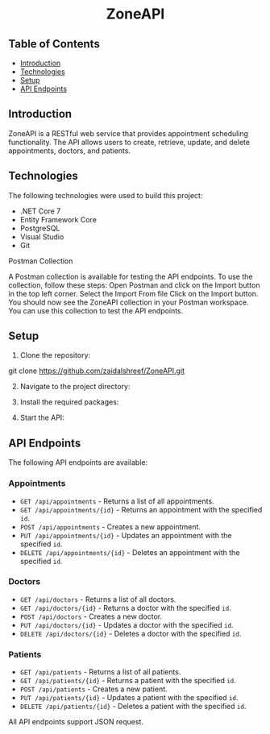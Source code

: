 <div align="center">

# ZoneAPI

</div>

## Table of Contents

- [Introduction](#introduction)
- [Technologies](#technologies)
- [Setup](#setup)
- [API Endpoints](#api-endpoints)

## Introduction

ZoneAPI is a RESTful web service that provides appointment scheduling functionality. The API allows users to create, retrieve, update, and delete appointments, doctors, and patients. 

## Technologies

The following technologies were used to build this project:

- .NET Core 7
- Entity Framework Core
- PostgreSQL
- Visual Studio
- Git

Postman Collection

A Postman collection is available for testing the API endpoints. To use the collection, follow these steps:
Open Postman and click on the Import button in the top left corner.
Select the Import From file
Click on the Import button.
You should now see the ZoneAPI collection in your Postman workspace. You can use this collection to test the API endpoints.


## Setup

1. Clone the repository:

git clone https://github.com/zaidalshreef/ZoneAPI.git


2. Navigate to the project directory:


3. Install the required packages:


4. Start the API:


## API Endpoints

The following API endpoints are available:

### Appointments

- `GET /api/appointments` - Returns a list of all appointments.
- `GET /api/appointments/{id}` - Returns an appointment with the specified `id`.
- `POST /api/appointments` - Creates a new appointment.
- `PUT /api/appointments/{id}` - Updates an appointment with the specified `id`.
- `DELETE /api/appointments/{id}` - Deletes an appointment with the specified `id`.

### Doctors

- `GET /api/doctors` - Returns a list of all doctors.
- `GET /api/doctors/{id}` - Returns a doctor with the specified `id`.
- `POST /api/doctors` - Creates a new doctor.
- `PUT /api/doctors/{id}` - Updates a doctor with the specified `id`.
- `DELETE /api/doctors/{id}` - Deletes a doctor with the specified `id`.

### Patients

- `GET /api/patients` - Returns a list of all patients.
- `GET /api/patients/{id}` - Returns a patient with the specified `id`.
- `POST /api/patients` - Creates a new patient.
- `PUT /api/patients/{id}` - Updates a patient with the specified `id`.
- `DELETE /api/patients/{id}` - Deletes a patient with the specified `id`.

All API endpoints support JSON request.
